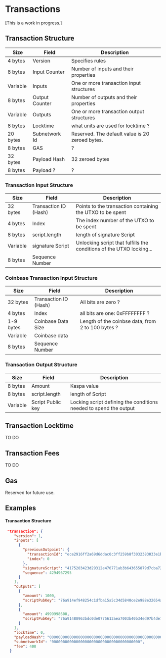 
# Transactions
[This is a work in progress.]


## Transaction Structure
   Size | Field | Description
   --- | --- | ---
   4 bytes | Version | Specifies rules 
   8 bytes | Input Counter| Number of inputs and their properties
   Variable| Inputs | One or more transaction input structures
   8 bytes | Output Counter| Number of outputs and their properties
   Variable | Outputs | One or more transaction output structures
   8 bytes | Locktime | what units are used for locktime ?
   20 bytes | Subnetwork Id | Reserved. The default value is 20 zeroed bytes.
   8 bytes | GAS | ?
   32 bytes | Payload Hash | 32 zeroed bytes
   8 bytes | Payload ? | ?
   


   ### Transaction Input Structure
   Size | Field | Description
   --- | --- | ---
   32 bytes | Transaction ID (Hash) | Points to the transaction containing the UTXO to be spent
   4 bytes | Index | The index number of the UTXO to be spent
   8 bytes | script.length | length of signature Script
   Variable | signature Script | Unlocking script that fulfills the conditions of the UTXO locking...
   8 bytes | Sequence Number | 


   ### Coinbase Transaction Input Structure
   Size | Field | Description
   --- | --- | ---
   32 bytes | Transaction ID (Hash) | All bits are zero ?
   4 bytes | Index | all bits are one: 0xFFFFFFFF ?
   1-9 bytes | Coinbase Data Size | Length of the coinbse data, from 2 to 100 bytes ?
   Variable | Coinbase data | 
   8 bytes | Sequence Number | 
  

   ### Transaction Output Structure
   Size | Field | Description
   --- | --- | ---
   8 bytes | Amount | Kaspa value 
   8 bytes | script.length | length of Script
   Variable | Script Public key | Locking script defining the conditions needed to spend the output
   



   
## Transaction Locktime
TO DO

## Transaction Fees
TO DO

## Gas
Reserved for future use.

## Examples

#### Transaction Structure
```json
 "transaction": {
    "version": 1,
    "inputs": [
      {
        "previousOutpoint": {
          "transactionId": "ece2916ff2a69d6ddac0c3ff259b8f3032383033e1bd0887152a1c990c1b2418",
          "index": 0
        },
        "signatureScript": "4175203423d29312e470771ab3b643655879d7cba721874db14ae3a8904da69201769dc28d5bfddd30c80f46b720d0fc53791c4a32d80dd5157b77f3429a314a130120c26f917722916764419faac71bd6ae2b97e6385ec6cc5d1f85d3fc87790029f4",
        "sequence": 4294967295
      }
    ],
    "outputs": [
      {
        "amount": 1000,
        "scriptPubKey": "76a914ef948254c1dfba15a5c34d5840ce2e988e32654a88ac"
      },
      {
        "amount": 4999998600,
        "scriptPubKey": "76a91488963bdc0de0775612aea7003b40b34ed97b4de788ac"
      }
    ],
    "lockTime": 0,
    "payloadHash": "0000000000000000000000000000000000000000000000000000000000000000",
    "subnetworkId": "0000000000000000000000000000000000000000",
    "fee": 400
  }
  ```

